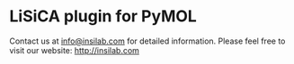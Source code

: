 # LiSiCA plugin for PyMOL

Contact us at info@insilab.com for detailed information.
Please feel free to visit our website: http://insilab.com

